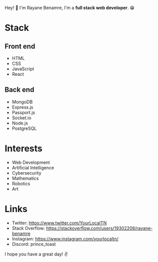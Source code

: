 Hey! 👋 I'm Rayane Benamre, I'm a __full stack web developer__. 😁
# Stack
## Front end
* HTML
* CSS
* JavaScript
* React
## Back end
* MongoDB
* Express.js
* Passport.js
* Socket.io
* Node.js
* PostgreSQL
# Interests
* Web Development
* Artificial Intelligence
* Cybersecurity
* Mathematics
* Robotics
* Art
# Links
* Twitter: https://www.twitter.com/YourLocalTN
* Stack Overflow: https://stackoverflow.com/users/19302208/rayane-benamre
* Instagram: https://www.instagram.com/yourlocaltn/
* Discord: prince_toast

I hope you have a great day! ✌️
